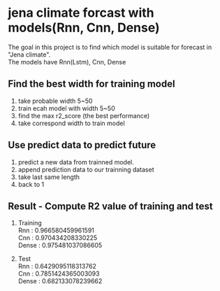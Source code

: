 # jena climate forcast with models(Rnn, Cnn, Dense)
The goal in this project is to find which model is suitable for forecast in "Jena climate".</br>
The models have Rnn(Lstm), Cnn, Dense

## Find the best width for training model
1. take probable width 5~50
2. train ecah model with width 5~50
3. find the max r2_score (the best performance)
4. take correspond width to train model

## Use predict data to predict future
1. predict a new data from trainned model.
2. append prediction data to our trainning dataset
3. take last same length
4. back to 1

## Result - Compute R2 value of training and test
1. Training</br> 
Rnn   : 0.966580459961591</br>
Cnn   : 0.970434208330225</br>
Dense : 0.975481037086605</br>

2. Test</br> 
Rnn   : 0.6429095118313762</br>
Cnn   : 0.7851424365003093</br>
Dense : 0.682133078239662</br>
